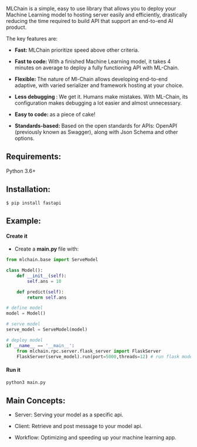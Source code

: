 MLChain is a simple, easy to use library that allows you to deploy your Machine Learning
model to hosting server easily and efficiently, drastically reducing the time required 
to build API that support an end-to-end AI product.

The key features are:

- <b> Fast: </b> MLChain prioritize speed above other criteria.

- <b> Fast to code: </b> With a finished Machine Learning model, it takes 4 minutes on average 
  to deploy a fully functioning API with ML-Chain.

- <b> Flexible: </b> The nature of Ml-Chain allows developing end-to-end adaptive, with 
  varied serializer and framework hosting at your choice.

- <b> Less debugging </b>: We get it. Humans make mistakes. With ML-Chain, its configuration makes 
  debugging a lot easier and almost unnecessary.

- <b> Easy to code: </b> as a piece of cake!

- <b> Standards-based: </b> Based on the open standards for APIs: OpenAPI (previously known as Swagger), along with Json Schema and other options.

## Requirements:

Python 3.6+

## Installation:

```console
$ pip install fastapi
```

## Example:

#### Create it

- Create a <b> main.py </b> file with:

```python
from mlchain.base import ServeModel

class Model():
    def __init__(self):
        self.ans = 10

    def predict(self):
        return self.ans

# define model
model = Model()

# serve model
serve_model = ServeModel(model)

# deploy model
if __name__ == '__main__':
    from mlchain.rpc.server.flask_server import FlaskServer
    FlaskServer(serve_model).run(port=5000,threads=12) # run flask model with upto 12 threads
```

#### Run it

```bash
python3 main.py
```

## Main Concepts:

- Server: Serving your model as a specific api.

- Client: Retrieve and post message to your model api.

- Workflow: Optimizing and speeding up your machine learning app.

